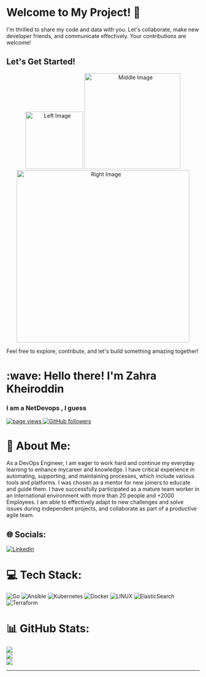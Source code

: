 # Welcome to My Project! 🌟

I'm thrilled to share my code and data with you. Let's collaborate, make new developer friends, and communicate effectively. Your contributions are welcome!

## Let's Get Started!

<div align="center">
  <img src="https://media.giphy.com/media/v1.Y2lkPTc5MGI3NjExamd0ZW45NWprc3YxNm4zcm9uNDl3enBkdDhrNXdoamx1Mm9wZDY4aSZlcD12MV9pbnRlcm5hbF9naWZfYnlfaWQmY3Q9Zw/0bGz3DvIDBk905YmsY/giphy.gif" alt="Left Image" width="150"/>
  <img src="https://media.giphy.com/media/v1.Y2lkPTc5MGI3NjExMmJqMTA5dDA3aGduMzhudXdqaTVrZXgzOHhydDVoOTU1cWRucmkxZyZlcD12MV9pbnRlcm5hbF9naWZfYnlfaWQmY3Q9Zw/rfj1m5P8io5FPI0ChS/giphy.gif" alt="Middle Image" width="250"/>
  <img src="https://media.giphy.com/media/v1.Y2lkPTc5MGI3NjExZzF4M3N0cmc0Z3hoY3ExeTRoZXJxeGtuN25oenBhaDY4MDU0cDc3NyZlcD12MV9pbnRlcm5hbF9naWZfYnlfaWQmY3Q9Zw/AxC7XL29PXWQ7Hpsck/giphy.gif" alt="Right Image" width="450"/>
</div>

Feel free to explore, contribute, and let's build something amazing together!



<h1 align="left" >:wave: Hello there! I'm Zahra Kheiroddin</h1>
<h3 align="left">I am a NetDevops , I guess  </h3>


<p align="left">
  <a href="https://github.com/zahrakheiroddin/zahrakheiroddin">
    <img src="https://komarev.com/ghpvc/?username=zahrakheiroddin" alt="page views" />
  </a>
  <a href="https://github.com/zahrakheiroddin?tab=followers">
    <img alt="GitHub followers" src="https://img.shields.io/github/followers/zahrakheiroddin?color=green&logo=github">
  </a>
</p>


# 💫 About Me:

As a DevOps Engineer, I am eager to work hard and continue my everyday learning to enhance mycareer and knowledge. I have critical experience in automating, supporting, and maintaining processes, which include various tools and platforms. I was chosen as a mentor for new joiners to educate and guide them. I have successfully participated as a mature team worker in an international environment with more than 20 people and +2000 Employees. I am able to effectively adapt to new challenges and solve issues during independent projects, and collaborate as part of a productive agile team.
## 🌐 Socials:
[![LinkedIn](https://img.shields.io/badge/LinkedIn-%230077B5.svg?logo=linkedin&logoColor=white)](https://www.linkedin.com/in/zahra-kheiroddin-a0112913b/) 

# 💻 Tech Stack:
![Go](https://img.shields.io/badge/go-%2300ADD8.svg?style=for-the-badge&logo=go&logoColor=white) ![Ansible](https://img.shields.io/badge/ansible-%231A1918.svg?style=for-the-badge&logo=ansible&logoColor=white) ![Kubernetes](https://img.shields.io/badge/kubernetes-%23326ce5.svg?style=for-the-badge&logo=kubernetes&logoColor=white) ![Docker](https://img.shields.io/badge/docker-%230db7ed.svg?style=for-the-badge&logo=docker&logoColor=white) ![LINUX](https://img.shields.io/badge/Linux-FCC624?style=for-the-badge&logo=linux&logoColor=black) ![ElasticSearch](https://img.shields.io/badge/-ElasticSearch-005571?style=for-the-badge&logo=elasticsearch) ![Terraform](https://img.shields.io/badge/terraform-%235835CC.svg?style=for-the-badge&logo=terraform&logoColor=white)
# 📊 GitHub Stats:
![](https://github-readme-stats.vercel.app/api?username=zahrakheiroddin&theme=synthwave&hide_border=false&include_all_commits=false&count_private=false)<br/>
![](https://github-readme-streak-stats.herokuapp.com/?user=zahrakheiroddin&theme=synthwave&hide_border=false)<br/>
![](https://github-readme-stats.vercel.app/api/top-langs/?username=zahrakheiroddin&theme=synthwave&hide_border=false&include_all_commits=false&count_private=false&layout=compact)

---


<!-- Proudly created with GPRM ( https://gprm.itsvg.in ) -->
